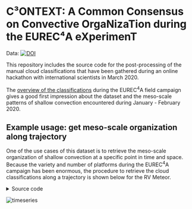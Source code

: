 # C³ONTEXT: A Common Consensus on Convective OrgaNizaTion during the EUREC⁴A eXperimenT
Data: [![DOI](https://zenodo.org/badge/DOI/10.5281/zenodo.3763351.svg)](https://doi.org/10.5281/zenodo.3763351)

This repository includes the source code for the post-processing of the manual cloud classifications
that have been gathered during an online hackathon with international scientists in March 2020.

The [overview of the classifications](classification_overview.md) during the EUREC<sup>4</sup>A field campaign gives a good first impression about the dataset and the meso-scale patterns of shallow convection encountered during January - February 2020.

## Example usage: get meso-scale organization along trajectory
One of the use cases of this dataset is to retrieve the meso-scale organization of shallow convection
at a specific point in time and space. Because the variety and number of platforms during the EUREC<sup>4</sup>A
campaign has been enormous, the procedure to retrieve the cloud classifications along a trajectory is
shown below for the RV Meteor.
<details><summary>Source code</summary>

```python
import numpy as np
import xarray as xr
import matplotlib.pyplot as plt
from matplotlib import dates
import datetime as dt
from pandas.plotting import register_matplotlib_converters
register_matplotlib_converters()
```
Choose a specific workflow e.g. IR or VIS
```python
# Workflow as given in l3 output
workflow = 'IR'

# Level3 filename (input)
level3_file = '../processed_data/EUREC4A_ManualClassifications_l3_{workflow}.zarr'.format(workflow=workflow)

# DSHIP Meteor (input)
meteor_dship_file = 'EUREC4A_Meteor_DSHIP.nc'
```

Open `level 3` dataset:
```python
ds = xr.open_zarr(level3_file)
```

Define standard colors:
```python
color_dict = {'Flowers':'#2281BB',
              'Fish': '#93D2E2',
              'Gravel': '#3EAE47',
              'Sugar': '#A1D791'}
```

Open the trajectory file of the platform of interest.
(How to retrieve the Meteor data is explained e.g. at [DSHIPConverter](https://github.com/observingClouds/DSHIPconverter))
```python
ds_meteor = xr.open_dataset(meteor_dship_file)

# Make coordinates data variables
ds_meteor['latitude'] = xr.DataArray(ds_meteor.lat.values, dims=['time'])
ds_meteor['longitude'] = xr.DataArray(ds_meteor.lon.values, dims=['time'])
```
The `level 3` data is a daily average. For simplicity, we calculate the daily mean position of the vessel:
```python
ds_meteor_daily = ds_meteor.resample(time='1D').mean() # Attention, only works as long as the 0 meridian is not crossed
```

Load and plot the data:
```python
frequency = np.zeros((len(ds.date)))

fig, ax = plt.subplots(figsize=(8,1.5))

for d, date in enumerate(ds_meteor_daily.time):
    frequency = 0
    lat = ds_meteor_daily.latitude.sel(time=date)
    lon = ds_meteor_daily.longitude.sel(time=date)
    for p in ['Sugar', 'Gravel', 'Fish', 'Flowers']:
        try:
            # Actually loading the data
            data = ds.freq.interp(latitude=lat, longitude=lon).sel(date=date, pattern=p).values *100
        except KeyError:
            print('No data found for date {}'.format(date))
            break
        if np.isnan(data):
            data = 0
        ax.bar(dates.date2num(date), data, label=p, bottom=frequency, color=color_dict[p])
        hfmt = dates.DateFormatter('%d.%m')
        ax.xaxis.set_major_locator(dates.DayLocator(interval=5))
        ax.xaxis.set_major_formatter(hfmt)
        frequency += data
    if d == 0:
        plt.legend(frameon=False, bbox_to_anchor=(1,1))
plt.xlabel('date')
plt.ylabel('classification (%)')
plt.xlim(dt.datetime(2020,1,6), dt.datetime(2020,2,23))
```
</details>

![timeseries](https://github.com/observingClouds/EUREC4A_manualclassifications/blob/master/figures/ManualClassification_Meteor_IR.png?raw=true)
